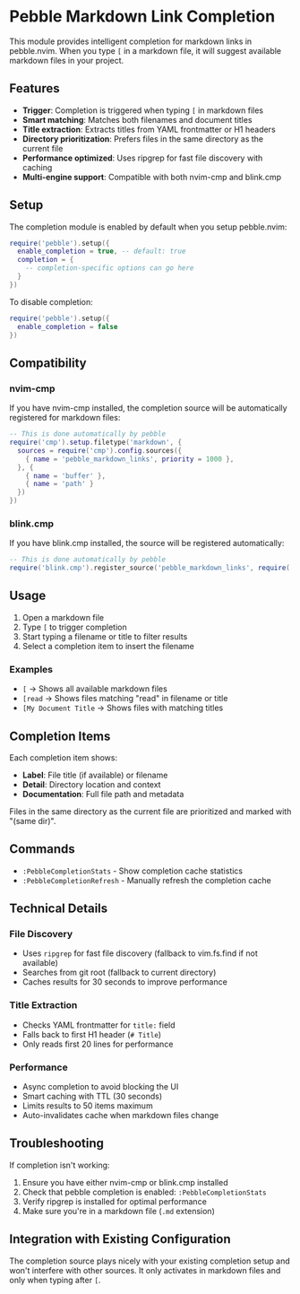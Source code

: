 # Pebble Markdown Link Completion

This module provides intelligent completion for markdown links in pebble.nvim. When you type `[` in a markdown file, it will suggest available markdown files in your project.

## Features

- **Trigger**: Completion is triggered when typing `[` in markdown files
- **Smart matching**: Matches both filenames and document titles
- **Title extraction**: Extracts titles from YAML frontmatter or H1 headers
- **Directory prioritization**: Prefers files in the same directory as the current file
- **Performance optimized**: Uses ripgrep for fast file discovery with caching
- **Multi-engine support**: Compatible with both nvim-cmp and blink.cmp

## Setup

The completion module is enabled by default when you setup pebble.nvim:

```lua
require('pebble').setup({
  enable_completion = true, -- default: true
  completion = {
    -- completion-specific options can go here
  }
})
```

To disable completion:

```lua
require('pebble').setup({
  enable_completion = false
})
```

## Compatibility

### nvim-cmp

If you have nvim-cmp installed, the completion source will be automatically registered for markdown files:

```lua
-- This is done automatically by pebble
require('cmp').setup.filetype('markdown', {
  sources = require('cmp').config.sources({
    { name = 'pebble_markdown_links', priority = 1000 },
  }, {
    { name = 'buffer' },
    { name = 'path' }
  })
})
```

### blink.cmp

If you have blink.cmp installed, the source will be registered automatically:

```lua
-- This is done automatically by pebble
require('blink.cmp').register_source('pebble_markdown_links', require('pebble.completion').blink_source)
```

## Usage

1. Open a markdown file
2. Type `[` to trigger completion
3. Start typing a filename or title to filter results
4. Select a completion item to insert the filename

### Examples

- `[` → Shows all available markdown files
- `[read` → Shows files matching "read" in filename or title
- `[My Document Title` → Shows files with matching titles

## Completion Items

Each completion item shows:
- **Label**: File title (if available) or filename
- **Detail**: Directory location and context
- **Documentation**: Full file path and metadata

Files in the same directory as the current file are prioritized and marked with "(same dir)".

## Commands

- `:PebbleCompletionStats` - Show completion cache statistics
- `:PebbleCompletionRefresh` - Manually refresh the completion cache

## Technical Details

### File Discovery
- Uses `ripgrep` for fast file discovery (fallback to vim.fs.find if not available)
- Searches from git root (fallback to current directory)
- Caches results for 30 seconds to improve performance

### Title Extraction
- Checks YAML frontmatter for `title:` field
- Falls back to first H1 header (`# Title`)
- Only reads first 20 lines for performance

### Performance
- Async completion to avoid blocking the UI
- Smart caching with TTL (30 seconds)
- Limits results to 50 items maximum
- Auto-invalidates cache when markdown files change

## Troubleshooting

If completion isn't working:

1. Ensure you have either nvim-cmp or blink.cmp installed
2. Check that pebble completion is enabled: `:PebbleCompletionStats`
3. Verify ripgrep is installed for optimal performance
4. Make sure you're in a markdown file (`.md` extension)

## Integration with Existing Configuration

The completion source plays nicely with your existing completion setup and won't interfere with other sources. It only activates in markdown files and only when typing after `[`.
